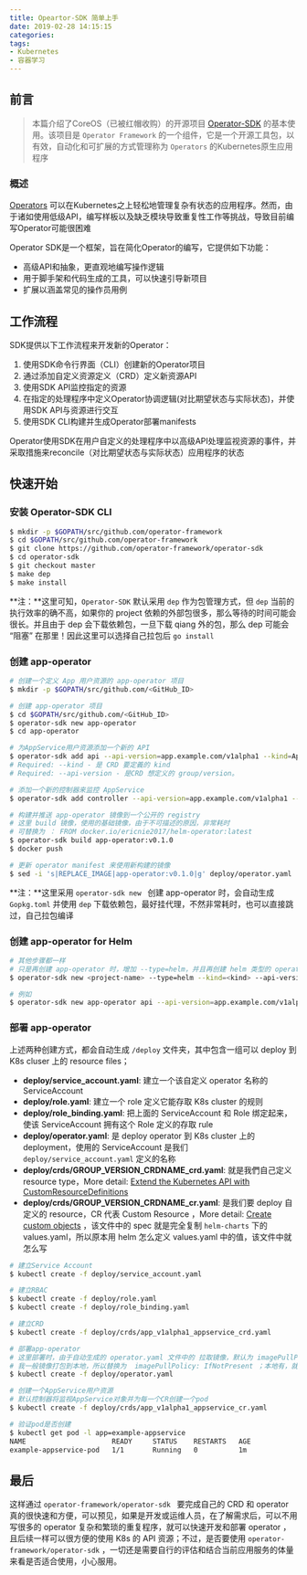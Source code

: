 ```yaml
---
title: Opeartor-SDK 简单上手
date: 2019-02-28 14:15:15
categories: 
tags:
- Kubernetes
- 容器学习
---
```


## 前言

>   本篇介绍了CoreOS（已被红帽收购）的开源项目 [Operator-SDK](https://github.com/operator-framework/operator-sdk) 的基本使用。该项目是 `Operator Framework` 的一个组件，它是一个开源工具包，以有效，自动化和可扩展的方式管理称为 `Operators` 的Kubernetes原生应用程序

### 概述

[Operators](https://coreos.com/operators/) 可以在Kubernetes之上轻松地管理复杂有状态的应用程序。然而，由于诸如使用低级API，编写样板以及缺乏模块导致重复性工作等挑战，导致目前编写Operator可能很困难

Operator SDK是一个框架，旨在简化Operator的编写，它提供如下功能：

-   高级API和抽象，更直观地编写操作逻辑
-   用于脚手架和代码生成的工具，可以快速引导新项目
-   扩展以涵盖常见的操作员用例

## 工作流程

SDK提供以下工作流程来开发新的Operator：

1.  使用SDK命令行界面（CLI）创建新的Operator项目
2.  通过添加自定义资源定义（CRD）定义新资源API
3.  使用SDK API监控指定的资源
4.  在指定的处理程序中定义Operator协调逻辑(对比期望状态与实际状态)，并使用SDK API与资源进行交互
5.  使用SDK CLI构建并生成Operator部署manifests

Operator使用SDK在用户自定义的处理程序中以高级API处理监视资源的事件，并采取措施来reconcile（对比期望状态与实际状态）应用程序的状态

## 快速开始

### 安装 Operator-SDK CLI

```bash
$ mkdir -p $GOPATH/src/github.com/operator-framework
$ cd $GOPATH/src/github.com/operator-framework
$ git clone https://github.com/operator-framework/operator-sdk
$ cd operator-sdk
$ git checkout master
$ make dep
$ make install
```

**注：**这里可知，`Operator-SDK` 默认采用 `dep` 作为包管理方式，但 `dep` 当前的执行效率的确不高，如果你的 project 依赖的外部包很多，那么等待的时间可能会很长。并且由于 dep 会下载依赖包，一旦下载 qiang 外的包，那么 dep 可能会 “阻塞” 在那里！因此这里可以选择自己拉包后 `go install`

### 创建 app-operator

```bash
# 创建一个定义 App 用户资源的 app-operator 项目
$ mkdir -p $GOPATH/src/github.com/<GitHub_ID>

# 创建 app-operator 项目
$ cd $GOPATH/src/github.com/<GitHub_ID>
$ operator-sdk new app-operator  
$ cd app-operator

# 为AppService用户资源添加一个新的 API
$ operator-sdk add api --api-version=app.example.com/v1alpha1 --kind=AppService
# Required: --kind - 是 CRD 要定義的 kind
# Required: --api-version - 是CRD 想定义的 group/version。

# 添加一个新的控制器来监控 AppService
$ operator-sdk add controller --api-version=app.example.com/v1alpha1 --kind=AppService

# 构建并推送 app-operator 镜像到一个公开的 registry
# 这里 build 镜像，使用的基础镜像，由于不可描述的原因，非常耗时
# 可替换为 ： FROM docker.io/ericnie2017/helm-operator:latest
$ operator-sdk build app-operator:v0.1.0
$ docker push 

# 更新 operator manifest 来使用新构建的镜像
$ sed -i 's|REPLACE_IMAGE|app-operator:v0.1.0|g' deploy/operator.yaml
```

**注：**这里采用 `operator-sdk new ` 创建 app-operator 时，会自动生成 `Gopkg.toml` 并使用 `dep` 下载依赖包，最好挂代理，不然非常耗时，也可以直接跳过，自己拉包编译

### 创建 app-operator for Helm

```bash
# 其他步骤都一样
# 只是再创建 app-operator 时，增加 --type=helm，并且再创建 helm 类型的 operator 时，可以直接 add api 和 kind
$ operator-sdk new <project-name> --type=helm --kind=<kind> --api-version=<group/version> 

# 例如
$ operator-sdk new app-operator api --api-version=app.example.com/v1alpha1 --kind=AppService --type=helm
```

### 部署 app-operator

上述两种创建方式，都会自动生成 `/deploy` 文件夹，其中包含一组可以 deploy 到 K8s cluser 上的 resource files；

-   **deploy/service_account.yaml**: 建立一个该自定义 operator 名称的 ServiceAccount
-   **deploy/role.yaml**: 建立一个 role 定义它能存取 K8s cluster 的规则
-   **deploy/role_binding.yaml**: 把上面的 ServiceAccount 和 Role 绑定起来，使该 ServiceAccount 拥有这个 Role 定义的存取 rule
-   **deploy/operator.yaml**: 是 deploy operator 到 K8s cluster 上的 deployment，使用的 ServiceAccount 是我们 `deploy/service_account.yaml` 定义的名称
-   **deploy/crds/GROUP_VERSION_CRDNAME_crd.yaml**: 就是我們自己定义 resource type，More detail: [Extend the Kubernetes API with CustomResourceDefinitions](https://kubernetes.io/docs/tasks/access-kubernetes-api/custom-resources/custom-resource-definitions/)
-   **deploy/crds/GROUP_VERSION_CRDNAME_cr.yaml**: 是我们要 deploy 自定义的 resource，CR 代表 Custom Resource ，More detail: [Create custom objects](https://kubernetes.io/docs/tasks/access-kubernetes-api/custom-resources/custom-resource-definitions/#create-custom-objects) ，该文件中的 spec 就是完全复制 `helm-charts` 下的 values.yaml，所以原本用 helm 怎么定义 values.yaml 中的值，该文件中就怎么写

```bash
# 建立Service Account
$ kubectl create -f deploy/service_account.yaml

# 建立RBAC
$ kubectl create -f deploy/role.yaml
$ kubectl create -f deploy/role_binding.yaml

# 建立CRD
$ kubectl create -f deploy/crds/app_v1alpha1_appservice_crd.yaml

# 部署app-operator
# 这里部署时，由于自动生成的 operator.yaml 文件中的 拉取镜像，默认为 imagePullPolicy: Always ；到镜像仓库拉取
# 我一般镜像打包到本地，所以替换为  imagePullPolicy: IfNotPresent ；本地有，就不到镜像仓库拉取
$ kubectl create -f deploy/operator.yaml

# 创建一个AppService用户资源
# 默认控制器将监视AppService对象并为每一个CR创建一个pod
$ kubectl create -f deploy/crds/app_v1alpha1_appservice_cr.yaml

# 验证pod是否创建
$ kubectl get pod -l app=example-appservice
NAME                     READY     STATUS    RESTARTS   AGE
example-appservice-pod   1/1       Running   0          1m
```

## 最后

这样通过 `operator-framework/operator-sdk ` 要完成自己的 CRD 和 operator 真的很快速和方便，可以预见，如果是开发或运维人员，在了解需求后，可以不用写很多的 operator 复杂和繁琐的重复程序，就可以快速开发和部署 operator ，且后续一样可以很方便的使用 K8s 的 API 资源；不过，是否要使用 `operator-framework/operator-sdk` ，一切还是需要自行的评估和结合当前应用服务的体量来看是否适合使用，小心服用。